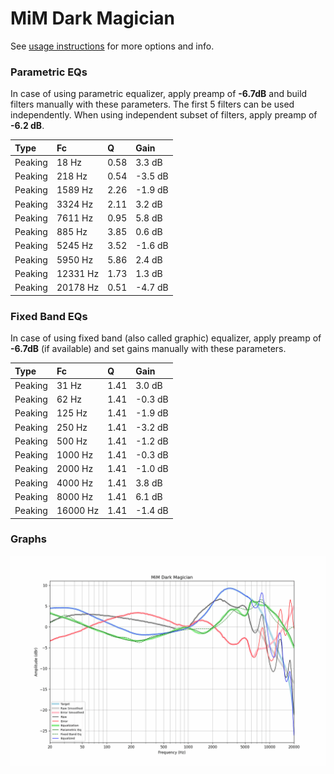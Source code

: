 # MiM Dark Magician
See [usage instructions](https://github.com/jaakkopasanen/AutoEq#usage) for more options and info.

### Parametric EQs
In case of using parametric equalizer, apply preamp of **-6.7dB** and build filters manually
with these parameters. The first 5 filters can be used independently.
When using independent subset of filters, apply preamp of **-6.2 dB**.

| Type    | Fc       |    Q | Gain    |
|:--------|:---------|:-----|:--------|
| Peaking | 18 Hz    | 0.58 | 3.3 dB  |
| Peaking | 218 Hz   | 0.54 | -3.5 dB |
| Peaking | 1589 Hz  | 2.26 | -1.9 dB |
| Peaking | 3324 Hz  | 2.11 | 3.2 dB  |
| Peaking | 7611 Hz  | 0.95 | 5.8 dB  |
| Peaking | 885 Hz   | 3.85 | 0.6 dB  |
| Peaking | 5245 Hz  | 3.52 | -1.6 dB |
| Peaking | 5950 Hz  | 5.86 | 2.4 dB  |
| Peaking | 12331 Hz | 1.73 | 1.3 dB  |
| Peaking | 20178 Hz | 0.51 | -4.7 dB |

### Fixed Band EQs
In case of using fixed band (also called graphic) equalizer, apply preamp of **-6.7dB**
(if available) and set gains manually with these parameters.

| Type    | Fc       |    Q | Gain    |
|:--------|:---------|:-----|:--------|
| Peaking | 31 Hz    | 1.41 | 3.0 dB  |
| Peaking | 62 Hz    | 1.41 | -0.3 dB |
| Peaking | 125 Hz   | 1.41 | -1.9 dB |
| Peaking | 250 Hz   | 1.41 | -3.2 dB |
| Peaking | 500 Hz   | 1.41 | -1.2 dB |
| Peaking | 1000 Hz  | 1.41 | -0.3 dB |
| Peaking | 2000 Hz  | 1.41 | -1.0 dB |
| Peaking | 4000 Hz  | 1.41 | 3.8 dB  |
| Peaking | 8000 Hz  | 1.41 | 6.1 dB  |
| Peaking | 16000 Hz | 1.41 | -1.4 dB |

### Graphs
![](./MiM%20Dark%20Magician.png)